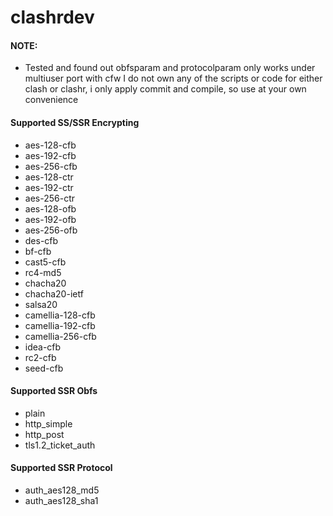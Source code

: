 # clashrdev


#### NOTE: 
* Tested and found out obfsparam and protocolparam only works under multiuser port with cfw 
I do not own any of the scripts or code for either clash or clashr, i only apply commit and compile, so use at your own convenience 

#### Supported SS/SSR Encrypting 
* aes-128-cfb
* aes-192-cfb
* aes-256-cfb
* aes-128-ctr
* aes-192-ctr
* aes-256-ctr
* aes-128-ofb
* aes-192-ofb
* aes-256-ofb
* des-cfb
* bf-cfb
* cast5-cfb
* rc4-md5
* chacha20
* chacha20-ietf
* salsa20
* camellia-128-cfb
* camellia-192-cfb
* camellia-256-cfb
* idea-cfb
* rc2-cfb
* seed-cfb

#### Supported SSR Obfs

* plain
* http_simple
* http_post
* tls1.2_ticket_auth

#### Supported SSR Protocol

* auth_aes128_md5
* auth_aes128_sha1

